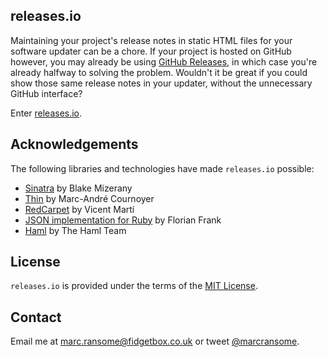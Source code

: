## releases.io

Maintaining your project's release notes in static HTML files for your software updater can be a chore. If your project is hosted on GitHub however, you may already be using [GitHub Releases](https://help.github.com/articles/about-releases), in which case you're already halfway to solving the problem. Wouldn't it be great if you could show those same release notes in your updater, without the unnecessary GitHub interface?

Enter [releases.io](http://releases.io).

## Acknowledgements
The following libraries and technologies have made <code>releases.io</code> possible:

* [Sinatra](http://www.sinatrarb.com) by Blake Mizerany
* [Thin](http://code.macournoyer.com/thin/) by Marc-André Cournoyer        
* [RedCarpet](https://github.com/vmg/redcarpet) by Vicent Martí
* [JSON implementation for Ruby](http://flori.github.io/json/index.html) by Florian Frank
* [Haml](http://haml.info) by The Haml Team

## License
`releases.io` is provided under the terms of the [MIT License](http://opensource.org/licenses/mit-license.php).

## Contact
Email me at [marc.ransome@fidgetbox.co.uk](mailto:marc.ransome@fidgetbox.co.uk) or tweet [@marcransome](http://www.twitter.com/marcransome).
